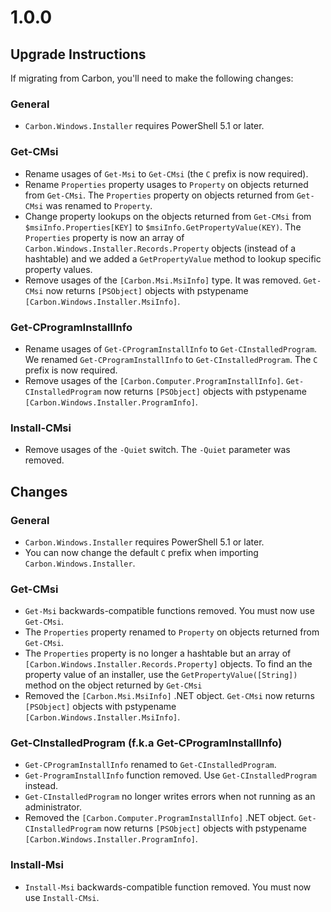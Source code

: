 
# 1.0.0

## Upgrade Instructions

If migrating from Carbon, you'll need to make the following changes:

### General

* `Carbon.Windows.Installer` requires PowerShell 5.1 or later.

### Get-CMsi

* Rename usages of `Get-Msi` to `Get-CMsi` (the `C` prefix is now required).
* Rename `Properties` property usages to `Property` on objects returned from `Get-CMsi`. The `Properties` property on
  objects returned from `Get-CMsi` was renamed to `Property`.
* Change property lookups on the objects returned from `Get-CMsi` from `$msiInfo.Properties[KEY]` to
  `$msiInfo.GetPropertyValue(KEY)`. The `Properties` property is now an array of
  `Carbon.Windows.Installer.Records.Property` objects (instead of a hashtable) and we added a `GetPropertyValue` method
  to lookup specific property values.
* Remove usages of the `[Carbon.Msi.MsiInfo]` type. It was removed. `Get-CMsi` now returns `[PSObject]` objects with 
  pstypename `[Carbon.Windows.Installer.MsiInfo]`.

### Get-CProgramInstallInfo

* Rename usages of `Get-CProgramInstallInfo` to `Get-CInstalledProgram`. We renamed `Get-CProgramInstallInfo` to 
  `Get-CInstalledProgram`. The `C` prefix is now required.
* Remove usages of the `[Carbon.Computer.ProgramInstallInfo]`. `Get-CInstalledProgram` now returns `[PSObject]` objects
  with pstypename `[Carbon.Windows.Installer.ProgramInfo]`.

### Install-CMsi

* Remove usages of the `-Quiet` switch. The `-Quiet` parameter was removed.

## Changes

### General

* `Carbon.Windows.Installer` requires PowerShell 5.1 or later.
* You can now change the default `C` prefix when importing `Carbon.Windows.Installer`.

### Get-CMsi

* `Get-Msi` backwards-compatible functions removed. You must now use `Get-CMsi`.
* The `Properties` property renamed to `Property` on objects returned from `Get-CMsi`.
* The `Properties` property is no longer a hashtable but an array of `[Carbon.Windows.Installer.Records.Property]` 
  objects. To find an the property value of an installer, use the `GetPropertyValue([String])` method on the object returned by `Get-CMsi`
* Removed the `[Carbon.Msi.MsiInfo]` .NET object. `Get-CMsi` now returns `[PSObject]` objects with pstypename
  `[Carbon.Windows.Installer.MsiInfo]`.

### Get-CInstalledProgram (f.k.a Get-CProgramInstallInfo)

* `Get-CProgramInstallInfo` renamed to `Get-CInstalledProgram`.
* `Get-ProgramInstallInfo` function removed. Use `Get-CInstalledProgram` instead.
* `Get-CInstalledProgram` no longer writes errors when not running as an administrator.
* Removed the `[Carbon.Computer.ProgramInstallInfo]` .NET object. `Get-CInstalledProgram` now returns `[PSObject]`
  objects with pstypename `[Carbon.Windows.Installer.ProgramInfo]`.

### Install-Msi

* `Install-Msi` backwards-compatible function removed. You must now use `Install-CMsi`.
